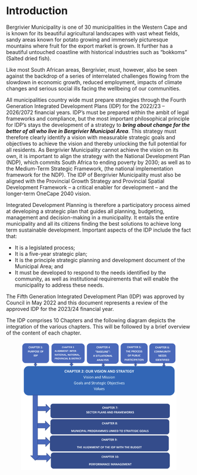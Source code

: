 # Introduction

Bergrivier Municipality is one of 30 municipalities in the Western Cape and is known for its beautiful agricultural landscapes with vast wheat fields, sandy areas known for potato growing and immensely picturesque mountains where fruit for the export market is grown. It further has a beautiful untouched coastline with historical industries such as “bokkoms” (Salted dried fish).

Like most South African areas, Bergrivier, must, however, also be seen against the backdrop of a series of interrelated challenges flowing from the slowdown in economic growth, reduced employment, impacts of climate changes and serious social ills facing the wellbeing of our communities.

All municipalities country wide must prepare strategies through the Fourth Generation Integrated Development Plans (IDP) for the 2022/23 – 2026/2072 financial years. IDP’s must be prepared within the ambit of legal frameworks and compliance, but the most important philosophical principle for IDP’s stays the development of a strategy to _**bring about change for the better of all who live in Bergrivier Municipal Area**_. This strategy must therefore clearly identify a vision with measurable strategic goals and objectives to achieve the vision and thereby unlocking the full potential for all residents. As Bergrivier Municipality cannot achieve the vision on its own, it is important to align the strategy with the National Development Plan (NDP), which commits South Africa to ending poverty by 2030; as well as to the Medium-Term Strategic Framework, (the national implementation framework for the NDP). The IDP of Bergrivier Municipality must also be aligned with the Provincial Growth Strategy and Provincial Spatial Development Framework – a critical enabler for development – and the longer-term OneCape 2040 vision.

Integrated Development Planning is therefore a participatory process aimed at developing a strategic plan that guides all planning, budgeting, management and decision-making in a municipality. It entails the entire municipality and all its citizens finding the best solutions to achieve long term sustainable development. Important aspects of the IDP include the fact that:

* It is a legislated process;
* &#x20;It is a five-year strategic plan;
* &#x20;It is the principle strategic planning and development document of the Municipal Area; and
* &#x20;It must be developed to respond to the needs identified by the community, as well as institutional requirements that will enable the municipality to address these needs.

The Fifth Generation Integrated Development Plan (IDP) was approved by Council in May 2022 and this document represents a review of the approved IDP for the 2023/24 financial year.

The IDP comprises 10 Chapters and the following diagram depicts the integration of the various chapters. This will be followed by a brief overview of the content of each chapter.

<figure><img src="../.gitbook/assets/Screen Shot 2023-05-10 at 1.37.38 PM.png" alt=""><figcaption></figcaption></figure>
